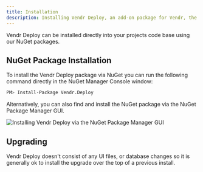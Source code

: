 ```yaml
---
title: Installation
description: Installing Vendr Deploy, an add-on package for Vendr, the eCommerce solution for Umbraco v8+
---
```


Vendr Deploy can be installed directly into your projects code base using our NuGet packages. 

## NuGet Package Installation

To install the Vendr Deploy package via NuGet you can run the following command directly in the NuGet Manager Console window:

```bash
PM> Install-Package Vendr.Deploy
```

Alternatively, you can also find and install the NuGet package via the NuGet Package Manager GUI.

![Installing Vendr Deploy via the NuGet Package Manager GUI](../media/deploy/nuget_package.png)

## Upgrading

Vendr Deploy doesn't consist of any UI files, or database changes so it is generally ok to install the upgrade over the top of a previous install.